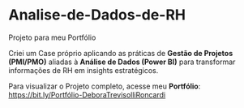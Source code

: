 # Analise-de-Dados-de-RH
Projeto para meu Portfólio

Criei um Case próprio aplicando as práticas de **Gestão de Projetos (PMI/PMO)** aliadas à **Análise de Dados (Power BI)** para transformar informações de RH em insights estratégicos.


Para visualizar o Projeto completo, acesse meu **Portfólio**: https://bit.ly/Portfólio-DeboraTrevisolliRoncardi
